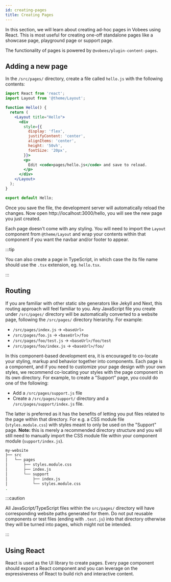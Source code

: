 ```yaml
---
id: creating-pages
title: Creating Pages
---
```


In this section, we will learn about creating ad-hoc pages in Vobees using React. This is most useful for creating one-off standalone pages like a showcase page, playground page or support page.

The functionality of pages is powered by `@vobees/plugin-content-pages`.

## Adding a new page

<!-- TODO: What will the user see if pages/ is empty? -->

In the `/src/pages/` directory, create a file called `hello.js` with the following contents:

```jsx
import React from 'react';
import Layout from '@theme/Layout';

function Hello() {
  return (
    <Layout title="Hello">
      <div
        style={{
          display: 'flex',
          justifyContent: 'center',
          alignItems: 'center',
          height: '50vh',
          fontSize: '20px',
        }}>
        <p>
          Edit <code>pages/hello.js</code> and save to reload.
        </p>
      </div>
    </Layout>
  );
}

export default Hello;
```

Once you save the file, the development server will automatically reload the changes. Now open http://localhost:3000/hello, you will see the new page you just created.

Each page doesn't come with any styling. You will need to import the `Layout` component from `@theme/Layout` and wrap your contents within that component if you want the navbar and/or footer to appear.

:::tip

You can also create a page in TypeScript, in which case the its file name should use the `.tsx` extension, eg. `hello.tsx`.

:::

## Routing

If you are familiar with other static site generators like Jekyll and Next, this routing approach will feel familiar to you. Any JavaScript file you create under `/src/pages/` directory will be automatically converted to a website page, following the `/src/pages/` directory hierarchy. For example:

- `/src/pages/index.js` → `<baseUrl>`
- `/src/pages/foo.js` → `<baseUrl>/foo`
- `/src/pages/foo/test.js` → `<baseUrl>/foo/test`
- `/src/pages/foo/index.js` → `<baseUrl>/foo/`

In this component-based development era, it is encouraged to co-locate your styling, markup and behavior together into components. Each page is a component, and if you need to customize your page design with your own styles, we recommend co-locating your styles with the page component in its own directory. For example, to create a "Support" page, you could do one of the following:

- Add a `/src/pages/support.js` file
- Create a `/src/pages/support/` directory and a `/src/pages/support/index.js` file.

The latter is preferred as it has the benefits of letting you put files related to the page within that directory. For e.g. a CSS module file (`styles.module.css`) with styles meant to only be used on the "Support" page. **Note:** this is merely a recommended directory structure and you will still need to manually import the CSS module file within your component module (`support/index.js`).

```sh
my-website
├── src
│   └── pages
│       ├── styles.module.css
│       ├── index.js
│       └── support
│           ├── index.js
│           └── styles.module.css
.
```

:::caution

All JavaScript/TypeScript files within the `src/pages/` directory will have corresponding website paths generated for them. Do not put reusable components or test files (ending with `.test.js`) into that directory otherwise they will be turned into pages, which might not be intended.

:::

## Using React

React is used as the UI library to create pages. Every page component should export a React component and you can leverage on the expressiveness of React to build rich and interactive content.

<!--
TODO:
- That v2 is different from v1, users can write interactive components with lifecycles.
-->

